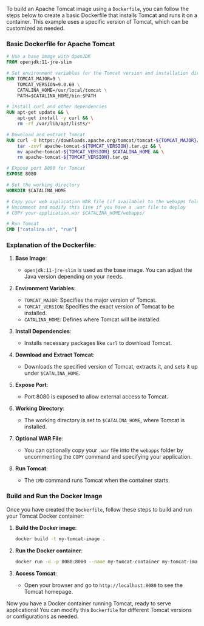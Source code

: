 To build an Apache Tomcat image using a `Dockerfile`, you can follow the steps below to create a basic Dockerfile that installs Tomcat and runs it on a container. This example uses a specific version of Tomcat, which can be customized as needed.

### Basic Dockerfile for Apache Tomcat

```Dockerfile
# Use a base image with OpenJDK
FROM openjdk:11-jre-slim

# Set environment variables for the Tomcat version and installation directory
ENV TOMCAT_MAJOR=9 \
    TOMCAT_VERSION=9.0.69 \
    CATALINA_HOME=/usr/local/tomcat \
    PATH=$CATALINA_HOME/bin:$PATH

# Install curl and other dependencies
RUN apt-get update && \
    apt-get install -y curl && \
    rm -rf /var/lib/apt/lists/*

# Download and extract Tomcat
RUN curl -O https://downloads.apache.org/tomcat/tomcat-${TOMCAT_MAJOR}/v${TOMCAT_VERSION}/bin/apache-tomcat-${TOMCAT_VERSION}.tar.gz && \
    tar -zxvf apache-tomcat-${TOMCAT_VERSION}.tar.gz && \
    mv apache-tomcat-${TOMCAT_VERSION} $CATALINA_HOME && \
    rm apache-tomcat-${TOMCAT_VERSION}.tar.gz

# Expose port 8080 for Tomcat
EXPOSE 8080

# Set the working directory
WORKDIR $CATALINA_HOME

# Copy your web application WAR file (if available) to the webapps folder
# Uncomment and modify this line if you have a .war file to deploy
# COPY your-application.war $CATALINA_HOME/webapps/

# Run Tomcat
CMD ["catalina.sh", "run"]
```

### Explanation of the Dockerfile:

1. **Base Image**: 
   - `openjdk:11-jre-slim` is used as the base image. You can adjust the Java version depending on your needs.
   
2. **Environment Variables**:
   - `TOMCAT_MAJOR`: Specifies the major version of Tomcat.
   - `TOMCAT_VERSION`: Specifies the exact version of Tomcat to be installed.
   - `CATALINA_HOME`: Defines where Tomcat will be installed.

3. **Install Dependencies**:
   - Installs necessary packages like `curl` to download Tomcat.

4. **Download and Extract Tomcat**:
   - Downloads the specified version of Tomcat, extracts it, and sets it up under `$CATALINA_HOME`.

5. **Expose Port**:
   - Port 8080 is exposed to allow external access to Tomcat.

6. **Working Directory**:
   - The working directory is set to `$CATALINA_HOME`, where Tomcat is installed.

7. **Optional WAR File**:
   - You can optionally copy your `.war` file into the `webapps` folder by uncommenting the `COPY` command and specifying your application.

8. **Run Tomcat**:
   - The `CMD` command runs Tomcat when the container starts.

### Build and Run the Docker Image

Once you have created the `Dockerfile`, follow these steps to build and run your Tomcat Docker container:

1. **Build the Docker image**:
   ```bash
   docker build -t my-tomcat-image .
   ```

2. **Run the Docker container**:
   ```bash
   docker run -d -p 8080:8080 --name my-tomcat-container my-tomcat-image
   ```

3. **Access Tomcat**:
   - Open your browser and go to `http://localhost:8080` to see the Tomcat homepage.

Now you have a Docker container running Tomcat, ready to serve applications! You can modify this `Dockerfile` for different Tomcat versions or configurations as needed.
